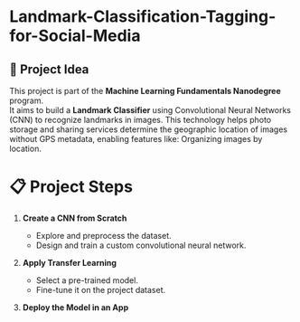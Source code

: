 # Landmark-Classification-Tagging-for-Social-Media

## 📌 Project Idea
This project is part of the **Machine Learning Fundamentals Nanodegree** program.  
It aims to build a **Landmark Classifier** using Convolutional Neural Networks (CNN) to recognize landmarks in images.  This technology helps photo storage and sharing services determine the geographic location of images without GPS metadata, enabling features like:  Organizing images by location.

# 📋 Project Steps
1. **Create a CNN from Scratch**  
   - Explore and preprocess the dataset.  
   - Design and train a custom convolutional neural network.  

2. **Apply Transfer Learning**  
   - Select a pre-trained model.  
   - Fine-tune it on the project dataset.  

3. **Deploy the Model in an App**  
